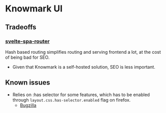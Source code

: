 # Knowmark UI

## Tradeoffs

### [svelte-spa-router](https://github.com/ItalyPaleAle/svelte-spa-router)

Hash based routing simplifies routing and serving frontend a lot, at the cost of being bad for SEO.

- Given that Knowmark is a self-hosted solution, SEO is less important.

## Known issues

- Relies on :has selector for some features, which has to be enabled through `layout.css.has-selector.enabled` flag on firefox.
  - [Bugzilla](https://bugzilla.mozilla.org/show_bug.cgi?id=418039)
